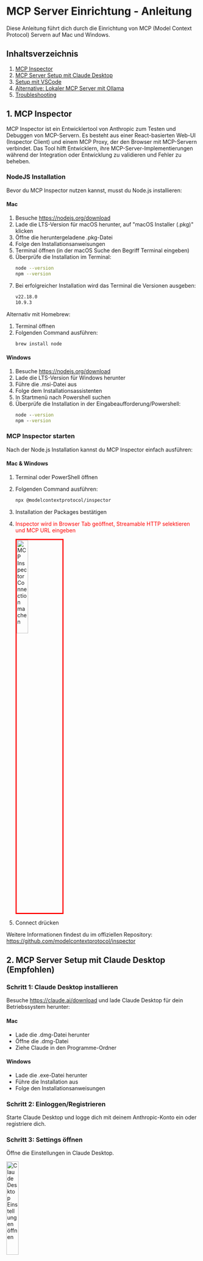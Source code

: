 # MCP Server Einrichtung - Anleitung

Diese Anleitung führt dich durch die Einrichtung von MCP (Model Context Protocol) Servern auf Mac und Windows.

## Inhaltsverzeichnis

1. [MCP Inspector](#1-mcp-inspector)
2. [MCP Server Setup mit Claude Desktop](#2-mcp-server-setup-mit-claude-desktop)
3. [Setup mit VSCode](#3-setup-mit-vscode)
4. [Alternative: Lokaler MCP Server mit Ollama](#4-alternative-lokaler-mcp-server-mit-ollama)
5. [Troubleshooting](#troubleshooting)

## 1. MCP Inspector

MCP Inspector ist ein Entwicklertool von Anthropic zum Testen und Debuggen von MCP-Servern. Es besteht aus einer React-basierten Web-UI (Inspector Client) und einem MCP Proxy, der den Browser mit MCP-Servern verbindet. Das Tool hilft Entwicklern, ihre MCP-Server-Implementierungen während der Integration oder Entwicklung zu validieren und Fehler zu beheben.

### NodeJS Installation

Bevor du MCP Inspector nutzen kannst, musst du Node.js installieren:

#### Mac
1. Besuche https://nodejs.org/download
2. Lade die LTS-Version für macOS herunter, auf "macOS Installer (.pkg)" klicken
3. Öffne die heruntergeladene .pkg-Datei
4. Folge den Installationsanweisungen
5. Terminal öffnen (in der macOS Suche den Begriff Terminal eingeben)
6. Überprüfe die Installation im Terminal:
   ```bash
   node --version
   npm --version
   ```
7. Bei erfolgreicher Installation wird das Terminal die Versionen ausgeben:
   ```bash
   v22.18.0
   10.9.3
   ```

Alternativ mit Homebrew:
1. Terminal öffnen
2. Folgenden Command ausführen:
   ```bash
   brew install node
   ```

#### Windows
1. Besuche https://nodejs.org/download
2. Lade die LTS-Version für Windows herunter
3. Führe die .msi-Datei aus
4. Folge dem Installationsassistenten
5. In Startmenü nach Powershell suchen
6. Überprüfe die Installation in der Eingabeaufforderung/Powershell:
   ```cmd
   node --version
   npm --version
   ```

### MCP Inspector starten

Nach der Node.js Installation kannst du MCP Inspector einfach ausführen:

#### Mac & Windows

1. Terminal oder PowerShell öffnen
2. Folgenden Command ausführen:
   ```bash
   npx @modelcontextprotocol/inspector
   ```
3. Installation der Packages bestätigen

4. <span style="color: red;">Inspector wird in Browser Tab geöffnet, Streamable HTTP selektieren und MCP URL eingeben</span>
    <p align="left">
        <img src="images/mcp_inspector_connection.png" alt="MCP Inspector Connection machen" width="25%" style="border: 3px solid red;" />
    </p>
5. Connect drücken

Weitere Informationen findest du im offiziellen Repository: https://github.com/modelcontextprotocol/inspector

## 2. MCP Server Setup mit Claude Desktop (Empfohlen)

### Schritt 1: Claude Desktop installieren

Besuche https://claude.ai/download und lade Claude Desktop für dein Betriebssystem herunter:

#### Mac
- Lade die .dmg-Datei herunter
- Öffne die .dmg-Datei
- Ziehe Claude in den Programme-Ordner

#### Windows
- Lade die .exe-Datei herunter
- Führe die Installation aus
- Folge den Installationsanweisungen

### Schritt 2: Einloggen/Registrieren

Starte Claude Desktop und logge dich mit deinem Anthropic-Konto ein oder registriere dich.

### Schritt 3: Settings öffnen

Öffne die Einstellungen in Claude Desktop.

<p align="left">
    <img src="images/claude_settings.png" alt="Claude Desktop Einstellungen öffnen" width="25%" />
</p>

### Schritt 4: "Edit Config" in Developer Settings

Klicke in den Developer Settings auf "Edit Config".

<p align="left">
    <img src="images/claude_edit_config.png" alt="Auf 'Edit Config' in den Developer Settings klicken." width="50%" />
</p>

### Schritt 5: JSON-Konfiguration bearbeiten

Bearbeite die JSON-Konfiguration so, dass sie folgendermassen aussieht:

<div style="border: 2px solid red; padding: 10px;">

```json
{
  "mcpServers": {
    "swiss-ai-weeks-mcp": {
      "command": "npx",
      "args": [
          "mcp-remote",
          "http://localhost:8000/mcp/"
      ]
    }
  }
}
```
</div>

Oder füge diesen Teil in eine bestehende Konfiguration ein:

<div style="border: 2px solid red; padding: 10px;">

```json
"swiss-ai-weeks-mcp": {
    "command": "npx",
    "args": [
        "mcp-remote",
        "http://localhost:8000/mcp/"
    ]
}
```

</div>

### Schritt 6: Speichern und Claude neustarten

Speichere die Konfiguration und starte Claude Desktop neu, damit die Änderungen wirksam werden.

## 3. Setup mit VSCode

Für Entwickler, die bereits VSCode nutzen, gibt es auch eine VSCode-Integration:

### Installation und Konfiguration

1. Öffne die Command Palette mit `CMD + Shift + P`
2. Wähle "MCP: Add Server" aus
3. Wähle "HTTP" als Art von Server aus
4. Gib die URL ein (aus der JSON Konfiguration hier kopieren)
5. Gib einen Namen ein, z.B. `unic-swiss-ai-weeks-mcp`
6. Wähle aus, ob der Server überall oder nur im Workspace verfügbar sein soll
7. Mit Github Copilot Agent den MCP Server nutzen

Am Ende sollte der Server in der Konfiguration in `mcp.json` so aussehen:


<div style="border: 2px solid red; padding: 10px;">

```json
"unic-swiss-ai-weeks-mcp": {
    "url": "http://localhost:8000/mcp/",
    "type": "http"
}
```

</div>

## 4. Alternative: Lokaler MCP Server mit Ollama

Als Alternative kannst du auch einen MCP-Server mit einem lokalen LLM verbinden. Das ermöglicht dir mehr Kontrolle und erhöht den Schutz deiner Daten.

### Was ist Ollama?

Ollama ist ein Tool, das es ermöglicht, große Sprachmodelle (LLMs) lokal auf deinem Computer auszuführen. In Kombination mit MCPHost kannst du MCP-Server mit lokalen LLMs verwenden.

### Automatische Installation

Wir haben Installationsskripte erstellt, die den gesamten Prozess automatisieren:

#### Mac

Lade das Skript herunter und führe es aus:

```bash
curl -O https://raw.githubusercontent.com/unic/MCP-Setup-Instructions/main/mcp_install_mac.sh
chmod +x mcp_install_mac.sh
./mcp_install_mac.sh
```

**Was macht das Skript:**
- Installiert Homebrew (falls nicht vorhanden)
- Installiert Ollama und Go
- Startet den Ollama-Service
- Lädt das Qwen3:8b Modell herunter (unterstützt Tool-Calling)
- Installiert MCPHost über Go
- Erstellt die MCP-Konfigurationsdatei
- Konfiguriert die PATH-Variable

#### Windows

**Voraussetzung:** Installiere zuerst Ollama manuell von https://ollama.com/download/windows

Lade dann das PowerShell-Skript herunter und führe es als Administrator aus:

```powershell
# PowerShell als Administrator öffnen
Invoke-WebRequest -Uri "https://raw.githubusercontent.com/unic/MCP-Setup-Instructions/main/mcp_install_windows.ps1" -OutFile "mcp_install_windows.ps1"
.\mcp_install_windows.ps1
```

> **Hinweis:** Falls beim Ausführen des Skripts eine Fehlermeldung bezüglich Berechtigungen erscheint, setze die Ausführungsrichtlinie mit folgendem Befehl (nur einmal notwendig):
>
> ```powershell
> Set-ExecutionPolicy -ExecutionPolicy RemoteSigned -Scope CurrentUser
> ```

**Was macht das Skript:**
- Prüft ob Go und Ollama installiert sind
- Installiert Go automatisch (über winget, falls verfügbar)
- Lädt das Qwen3:8b Modell herunter (unterstützt Tool-Calling)
- Installiert MCPHost über Go
- Erstellt die MCP-Konfigurationsdatei
- Konfiguriert die PATH-Variable

### Manuelle Installation

#### Schritt 1: Ollama installieren

**Mac:**
```bash
brew install ollama
brew services start ollama
```

**Windows:**
Lade Ollama von https://ollama.com/download/windows herunter und installiere es.

#### Schritt 2: LLM-Modell mit Tool-Calling herunterladen

```bash
ollama run qwen2.5
# oder
ollama run qwen3:8b
```

#### Schritt 3: Go installieren

**Mac:**
```bash
brew install go
```

**Windows:**
Verwende winget oder lade Go von https://go.dev/doc/install herunter.

#### Schritt 4: MCPHost installieren

```bash
go install github.com/mark3labs/mcphost@latest
```

#### Schritt 5: Konfigurationsdatei erstellen

Erstelle eine `mcp_config.json` Datei:

```json
{
  "mcpServers": {
    "swiss-ai-weeks-mcp": {
      "command": "npx",
      "args": [
        "mcp-remote",
        "http://localhost:8000/mcp/"
      ]
    }
  }
}
```

#### Schritt 6: MCPHost starten

```bash
mcphost -m ollama:qwen2.5 --config "pfad/zur/mcp_config.json"
```

### Vorteile der lokalen Installation

- **Privatsphäre**: Alle Daten bleiben auf deinem Computer
- **Offline-Nutzung**: Funktioniert ohne Internetverbindung
- **Anpassbar**: Verschiedene Modelle und Konfigurationen möglich
- **Kostenfrei**: Keine API-Kosten für die Nutzung

---
